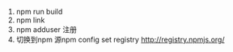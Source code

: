 1. npm run build
2. npm link
3. npm adduser 注册
4. 切换到npm 源npm config set registry http://registry.npmjs.org/
